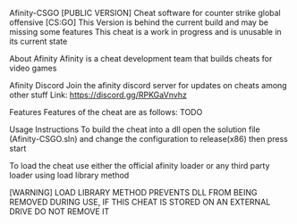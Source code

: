 Afinity-CSGO [PUBLIC VERSION]
Cheat software for counter strike global offensive [CS:GO]
This Version is behind the current build and may be missing some features
This cheat is a work in progress and is unusable in its current state

About Afinity
Afinity is a cheat development team that builds cheats for video games

Afinity Discord
Join the afinity discord server for updates on cheats among other stuff
Link: https://discord.gg/RPKGaVnvhz

Features
Features of the cheat are as follows:
TODO

Usage Instructions
To build the cheat into a dll open the solution file (Afinity-CSGO.sln)
and change the configuration to release(x86) then press start

To load the cheat use either the official afinity loader or any
third party loader using load library method

[WARNING] LOAD LIBRARY METHOD PREVENTS DLL FROM BEING REMOVED DURING USE,
IF THIS CHEAT IS STORED ON AN EXTERNAL DRIVE DO NOT REMOVE IT
